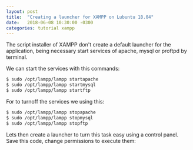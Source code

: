 ```yaml
---
layout: post
title:  "Creating a launcher for XAMPP on Lubuntu 18.04"
date:   2018-06-08 10:30:00 -0300
categories: tutorial xampp
---
```

The script installer of XAMPP don't create a default launcher for the application, being necessary start services of apache, mysql or proftpd by terminal.

We can start the services with this commands:

```bash
$ sudo /opt/lampp/lampp startapache
$ sudo /opt/lampp/lampp startmysql
$ sudo /opt/lampp/lampp startftp
```

For to turnoff the services we using this:

```bash
$ sudo /opt/lampp/lampp stopapache
$ sudo /opt/lampp/lampp stopmysql
$ sudo /opt/lampp/lampp stopftp
```

Lets then create a launcher to turn this task easy using a control panel. Save this code, change permissions to execute them:

<script src="https://gist.github.com/ailtonbsj/539f9a39e829c2bab730ff1eca6a06d3.js"></script>